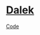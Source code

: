 # [Dalek](https://www.ev3dev.org/projects/2015/03/12/Dalek)

[Code](https://github.com/calliecameron/lego-mindstorms-dalek)
